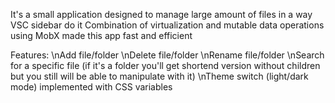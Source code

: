 It's a small application designed to manage large amount of files in a way VSC sidebar do it
Combination of virtualization and mutable data operations using MobX made this app fast and efficient

Features:
\nAdd file/folder
\nDelete file/folder
\nRename file/folder
\nSearch for a specific file (if it's a folder you'll get shortend version without children but you still will be able to manipulate with it)
\nTheme switch (light/dark mode) implemented with CSS variables
